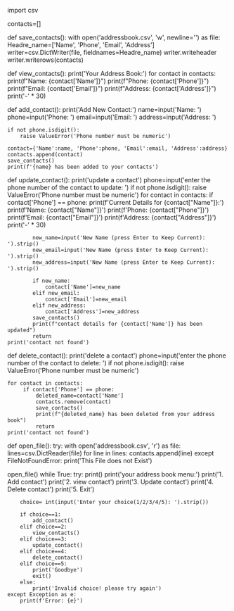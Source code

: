import csv


contacts=[]

def save_contacts():
    with open('addressbook.csv', 'w', newline='') as file:
        Headre_name=['Name', 'Phone', 'Email', 'Address']
        writer=csv.DictWriter(file, fieldnames=Headre_name)
        writer.writeheader
        writer.writerows(contacts)

def view_contacts():
    print('Your Address Book:')
    for contact in contacts:
        print(f"Name: {contact['Name']}")
        print(f"Phone: {contact['Phone']}")
        print(f"Email: {contact['Email']}")
        print(f"Address: {contact['Address']}")
        print('-' * 30)
        

def add_contact():
    print('Add New Contact:')
    name=input('Name: ')
    phone=input('Phone: ')
    email=input('Email: ')
    address=input('Address: ')

    if not phone.isdigit():
        raise ValueError('Phone number must be numeric')
    
    contact={'Name':name, 'Phone':phone, 'Email':email, 'Address':address}
    contacts.append(contact)
    save_contacts()
    print(f'{name} has been added to your contacts')

def update_contact():
    print('update a contact')
    phone=input('enter the phone number of the contact to update: ')
    if not phone.isdigit():
        raise ValueError('Phone number must be numeric')
    for contact in contacts:
        if contact['Phone'] == phone:
            print(f'Current Details for {contact["Name"]}:')
            print(f'Name: {contact["Name"]}')
            print(f'Phone: {contact["Phone"]}')
            print(f'Email: {contact["Email"]}')
            print(f'Address: {contact["Address"]}')
            print('-' * 30)

            new_name=input('New Name (press Enter to Keep Current): ').strip()
            new_email=input('New Name (press Enter to Keep Current): ').strip()
            new_address=input('New Name (press Enter to Keep Current): ').strip()

            if new_name:
                contact['Name']=new_name
            elif new_email:
                contact['Email']=new_email
            elif new_address:
                contact['Address']=new_address
            save_contacts()
            print(f"contact details for {contact['Name']} has been updated")
            return
    print('contact not found')    

def delete_contact():
    print('delete a contact')
    phone=input('enter the phone number of the contact to delete: ')
    if not phone.isdigit():
        raise ValueError('Phone number must be numeric')
    
    for contact in contacts:
         if contact['Phone'] == phone:
             deleted_name=contact['Name']
             contacts.remove(contact)
             save_contacts()
             print(f"{deleted_name} has been deleted from your address book")
             return
    print('contact not found')    


def open_file():
    try:
        with open('addressbook.csv', 'r') as file:
            lines=csv.DictReader(file)
            for line in lines:
                contacts.append(line)
    except FileNotFoundError:
        print('This File does not Exist')

open_file()
while True:
    try:
        print()
        print('your address book menu:')
        print('1. Add contact')
        print('2. view contact')
        print('3. Update contact')
        print('4. Delete contact')
        print('5. Exit')

        choice= int(input('Enter your choice(1/2/3/4/5): ').strip())

        if choice==1:
            add_contact()
        elif choice==2:
            view_contacts()
        elif choice==3:
            update_contact()
        elif choice==4:
            delete_contact()
        elif choice==5:
            print('Goodbye')
            exit()
        else:
            print('Invalid choice! please try again')
    except Exception as e:
        print(f'Error: {e}')


